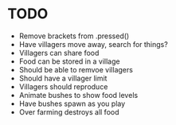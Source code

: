 # TODO #

* Remove brackets from .pressed()
* Have villagers move away, search for things?
* Villagers can share food
* Food can be stored in a village
* Should be able to remvoe villagers
* Should have a villager limit
* Villagers should reproduce
* Animate bushes to show food levels
* Have bushes spawn as you play
* Over farming destroys all food
